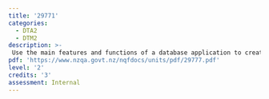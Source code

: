 ```yaml
---
title: '29771'
categories:
  - DTA2
  - DTM2
description: >-
 Use the main features and functions of a database application to create and test a database
pdf: 'https://www.nzqa.govt.nz/nqfdocs/units/pdf/29777.pdf'
level: '2'
credits: '3'
assessment: Internal
---
```


